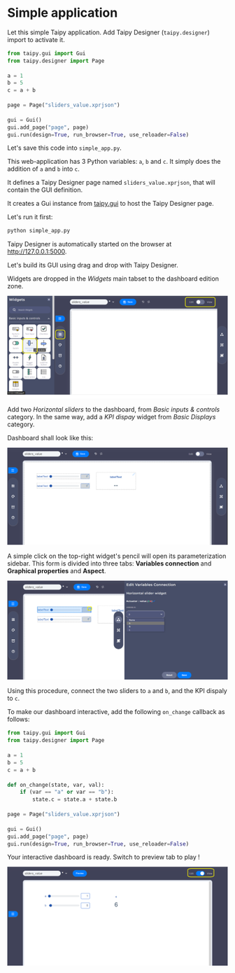 # Simple application

Let this simple Taipy application. Add Taipy Designer (`taipy.designer`) import to activate it.

```python
from taipy.gui import Gui
from taipy.designer import Page

a = 1
b = 5
c = a + b

page = Page("sliders_value.xprjson")

gui = Gui()
gui.add_page("page", page)
gui.run(design=True, run_browser=True, use_reloader=False)
```

Let's save this code into `simple_app.py`.

This web-application has 3 Python variables: `a`, `b` and `c`. It simply does the addition of `a` and `b` into `c`.

It defines a Taipy Designer page named `sliders_value.xprjson`, that will contain the GUI definition.

It creates a Gui instance from [taipy.gui](https://docs.taipy.io/en/release-3.0/manuals/gui/) to host the Taipy Designer page.

Let's run it first:

```sh
python simple_app.py
```

Taipy Designer is automatically started on the browser at <http://127.0.0.1:5000>.

Let's build its GUI using drag and drop with Taipy Designer.

Widgets are dropped in the _Widgets_ main tabset to the dashboard edition zone.

![selected-widget](wdg/selected-widget.png)

Add two _Horizontal sliders_ to the dashboard, from _Basic inputs & controls_ category. In the same way, add a _KPI dispay_ widget from _Basic Displays_ category.

Dashboard shall look like this:

![connect-widget](wdg/simple-app-edit.png)

A simple click on the top-right widget's pencil will open its parameterization sidebar. This form is divided into three tabs: **Variables connection** and **Graphical properties** and **Aspect**.

![connect-widget](wdg/connect-widget.png)

Using this procedure, connect the two sliders to `a` and `b`, and the KPI dispaly to `c`.

To make our dashboard interactive, add the following `on_change` callback as follows:

```python
from taipy.gui import Gui
from taipy.designer import Page

a = 1
b = 5
c = a + b

def on_change(state, var, val):
    if (var == "a" or var == "b"):
        state.c = state.a + state.b

page = Page("sliders_value.xprjson")

gui = Gui()
gui.add_page("page", page)
gui.run(design=True, run_browser=True, use_reloader=False)
```

Your interactive dashboard is ready. Switch to preview tab to play !

![connect-widget](wdg/view-simple.png)
